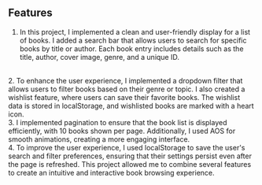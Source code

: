 ## Features


1. In this project, I implemented a clean and user-friendly display for a list of books. I added a search bar that allows users to search for specific books by title or author. Each book entry includes details such as the title, author, cover image, genre, and a unique ID.
<br>
2. To enhance the user experience, I implemented a dropdown filter that allows users to filter books based on their genre or topic. I also created a wishlist feature, where users can save their favorite books. The wishlist data is stored in localStorage, and wishlisted books are marked with a heart icon.
<br>
3. I implemented pagination to ensure that the book list is displayed efficiently, with 10 books shown per page. Additionally, I used AOS for smooth animations, creating a more engaging interface.
<br>
4. To improve the user experience, I used localStorage to save the user's search and filter preferences, ensuring that their settings persist even after the page is refreshed. This project allowed me to combine several features to create an intuitive and interactive book browsing experience.
<br>
